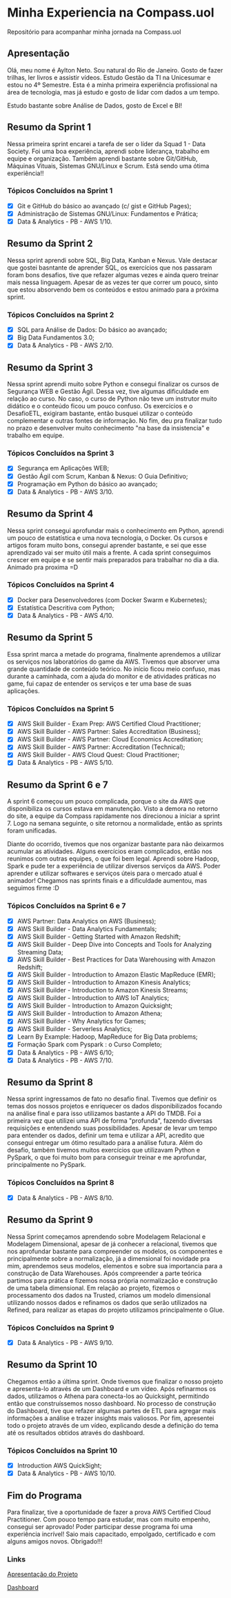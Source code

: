 # Minha Experiencia na Compass.uol
Repositório para acompanhar minha jornada na Compass.uol

## Apresentação
Olá, meu nome é Aylton Neto. Sou natural do Rio de Janeiro. 
Gosto de fazer trilhas, ler livros e assistir vídeos. 
Estudo Gestão da TI na Unicesumar e estou no 4º Semestre. 
Esta é a minha primeira experiência profissional na área de tecnologia, 
mas já estudo e gosto de lidar com dados a um tempo.

Estudo bastante sobre Análise de Dados, gosto de Excel e BI!

## Resumo da Sprint 1
Nessa primeira sprint encarei a tarefa de ser o líder da Squad 1 - Data Society.
Foi uma boa experiência, aprendi sobre liderança, trabalho em equipe e organização.
Também aprendi bastante sobre Git/GitHub, Máquinas Vituais, Sistemas GNU/Linux e Scrum.
Está sendo uma ótima experiência!!

### Tópicos Concluídos na Sprint 1
- [x] Git e GitHub do básico ao avançado (c/ gist e GitHub Pages);
- [x] Administração de Sistemas GNU/Linux: Fundamentos e Prática;
- [x] Data & Analytics - PB - AWS 1/10.

## Resumo da Sprint 2
Nessa sprint aprendi sobre SQL, Big Data, Kanban e Nexus. Vale destacar que gostei basntante de aprender SQL,
os exercícios que nos passaram foram bons desafios, tive que refazer algumas vezes e ainda quero treinar mais nessa linguagem.
Apesar de as vezes ter que correr um pouco, sinto que estou absorvendo bem os conteúdos e estou animado para a próxima sprint.

### Tópicos Concluídos na Sprint 2
- [x] SQL para Análise de Dados: Do básico ao avançado;
- [x] Big Data Fundamentos 3.0;
- [x] Data & Analytics - PB - AWS 2/10.

## Resumo da Sprint 3
Nessa sprint aprendi muito sobre Python e consegui finalizar os cursos de Segurança WEB e Gestão Ágil. 
Dessa vez, tive algumas dificuldade em relação ao curso. No caso, o curso de Python não teve um 
instrutor muito didático e o conteúdo ficou um pouco confuso. 
Os exercícios e o DesafioETL, exigiram bastante, então busquei utilizar o conteúdo complementar e outras 
fontes de informação. No fim, deu pra finalizar tudo no prazo e desenvolver muito conhecimento "na base 
da insistencia" e trabalho em equipe.

### Tópicos Concluídos na Sprint 3
- [x] Segurança em Aplicações WEB;
- [x] Gestão Ágil com Scrum, Kanban & Nexus: O Guia Definitivo;
- [x] Programação em Python do básico ao avançado;
- [x] Data & Analytics - PB - AWS 3/10.

## Resumo da Sprint 4
Nessa sprint consegui aprofundar mais o conhecimento em Python, aprendi um pouco de estatística e uma nova tecnologia, o Docker. 
Os cursos e artigos foram muito bons, consegui aprender bastante, e sei que esse aprendizado vai ser muito útil mais a frente.
A cada sprint conseguimos crescer em equipe e se sentir mais preparados para trabalhar no dia a dia. Animado pra proxima =D

### Tópicos Concluídos na Sprint 4
- [x] Docker para Desenvolvedores (com Docker Swarm e Kubernetes);
- [x] Estatística Descritiva com Python;
- [x] Data & Analytics - PB - AWS 4/10.

## Resumo da Sprint 5
Essa sprint marca a metade do programa, finalmente aprendemos a utilizar os serviços nos laboratórios do game da AWS.
Tivemos que absorver uma grande quantidade de conteúdo teórico. No início ficou meio confuso, mas durante a caminhada,
com a ajuda do monitor e de atividades práticas no game, fui capaz de entender os serviços e ter uma base de suas aplicações.

### Tópicos Concluídos na Sprint 5
- [x] AWS Skill Builder - Exam Prep: AWS Certified Cloud Practitioner;
- [x] AWS Skill Builder - AWS Partner: Sales Accreditation (Business);
- [x] AWS Skill Builder - AWS Partner: Cloud Economics Accreditation;
- [x] AWS Skill Builder - AWS Partner: Accreditation (Technical);
- [x] AWS Skill Builder - AWS Cloud Quest: Cloud Practitioner;
- [x] Data & Analytics - PB - AWS 5/10.

## Resumo da Sprint 6 e 7
A sprint 6 começou um pouco complicada, porque o site da AWS que disponibiliza os cursos estava em manutenção.
Visto a demora no retorno do site, a equipe da Compass rapidamente nos direcionou a iniciar a sprint 7.
Logo na semana seguinte, o site retornou a normalidade, então as sprints foram unificadas.

Diante do ocorrido, tivemos que nos organizar bastante para não deixarmos acumular as atividades.
Alguns exercícios eram complicados, então nos reunimos com outras equipes, o que foi bem legal.
Aprendi sobre Hadoop, Spark e pude ter a experiência de utilizar diversos serviços da AWS.
Poder aprender e utilizar softwares e serviços úteis para o mercado atual é animador!
Chegamos nas sprints finais e a dificuldade aumentou, mas seguimos firme :D

### Tópicos Concluídos na Sprint 6 e 7
- [x] AWS Partner: Data Analytics on AWS (Business);
- [x] AWS Skill Builder - Data Analytics Fundamentals;
- [x] AWS Skill Builder - Getting Started with Amazon Redshift;
- [x] AWS Skill Builder - Deep Dive into Concepts and Tools for Analyzing Streaming Data;
- [x] AWS Skill Builder - Best Practices for Data Warehousing with Amazon Redshift;
- [x] AWS Skill Builder - Introduction to Amazon Elastic MapReduce (EMR);
- [x] AWS Skill Builder - Introduction to Amazon Kinesis Analytics;
- [x] AWS Skill Builder - Introduction to Amazon Kinesis Streams;
- [x] AWS Skill Builder - Introduction to AWS IoT Analytics;
- [x] AWS Skill Builder - Introduction to Amazon Quicksight;
- [x] AWS Skill Builder - Introduction to Amazon Athena;
- [x] AWS Skill Builder - Why Analytics for Games;
- [x] AWS Skill Builder - Serverless Analytics;
- [x] Learn By Example: Hadoop, MapReduce for Big Data problems;
- [x] Formação Spark com Pyspark : o Curso Completo;
- [x] Data & Analytics - PB - AWS 6/10;
- [x] Data & Analytics - PB - AWS 7/10.

## Resumo da Sprint 8
Nessa sprint ingressamos de fato no desafio final. Tivemos que definir os temas dos nossos projetos e enriquecer os dados disponibilizados focando na análise final e para isso utilizamos bastante a API do TMDB. Foi a primeira vez que utilizei uma API de forma "profunda", fazendo diversas requisições e entendendo suas possibilidades. Apesar de levar um tempo para entender os dados, definir um tema e utilizar a API, acredito que consegui entregar um ótimo resultado para a análise futura. Além do desafio, também tivemos muitos exercícios que utilizavam Python e PySpark, o que foi muito bom para conseguir treinar e me aprofundar, principalmente no PySpark.

### Tópicos Concluídos na Sprint 8
- [x] Data & Analytics - PB - AWS 8/10.

## Resumo da Sprint 9
Nessa Sprint começamos aprendendo sobre Modelagem Relacional e Modelagem Dimensional, apesar de já conhecer a relacional, tivemos que nos aprofundar bastante para compreender os modelos, os componentes e principalmente sobre a normalização, já a dimensional foi novidade pra mim, aprendemos seus modelos, elementos e  sobre sua importancia para a construção de Data Warehouses. Após compreender a parte teórica partimos para prática e fizemos nossa própria normalização e construção de uma tabela dimensional. Em relação ao projeto, fizemos o processamento dos dados na Trusted, criamos um modelo dimensional utilizando nossos dados e refinamos os dados que serão utilizados na Refined, para realizar as etapas do projeto utilizamos principalmente o Glue.

### Tópicos Concluídos na Sprint 9
- [x] Data & Analytics - PB - AWS 9/10.

## Resumo da Sprint 10
Chegamos então a última sprint. Onde tivemos que finalizar o nosso projeto e apresenta-lo através de um Dashboard e um vídeo.
Após refinarmos os dados, utilizamos o Athena para conecta-los ao Quicksight, permitindo então que construíssemos nosso dashboard. No processo de construção do Dashboard, tive que refazer algumas partes de ETL para agregar mais informações a análise e trazer insights mais valiosos. Por fim, apresentei todo o projeto através de um vídeo, explicando desde a definição do tema até os resultados obtidos através do dashboard.

### Tópicos Concluídos na Sprint 10
- [x] Introduction AWS QuickSight;
- [x] Data & Analytics - PB - AWS 10/10.

## Fim do Programa
Para finalizar, tive a oportunidade de fazer a prova AWS Certified Cloud Practitioner. Com pouco tempo para estudar, mas com muito empenho, consegui ser aprovado! Poder participar desse programa foi uma experiência incrível! Saio mais capacitado, empolgado, certificado e com alguns amigos novos. Obrigado!!!

### Links
[Apresentação do Projeto](https://github.com/AyltonNeto/Compass.uol/blob/main/Sprint10/.DataAnalytics10/Refined/ApresentacaoProjetoFinal.pdf)

[Dashboard](https://github.com/AyltonNeto/Compass.uol/blob/main/Sprint10/.DataAnalytics10/Refined/Dashboard.pdf)
